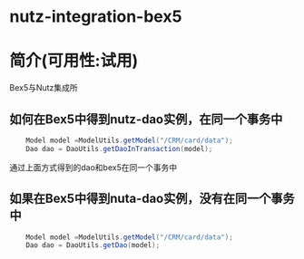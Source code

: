 nutz-integration-bex5
==================================

简介(可用性:试用)
==================================

Bex5与Nutz集成所

## 如何在Bex5中得到nutz-dao实例，在同一个事务中


```java
    Model model =ModelUtils.getModel("/CRM/card/data");
    Dao dao = DaoUtils.getDaoInTransaction(model);
```
通过上面方式得到的dao和bex5在同一个事务中

## 如果在Bex5中得到nuta-dao实例，没有在同一个事务中

```java
    Model model =ModelUtils.getModel("/CRM/card/data");
    Dao dao = DaoUtils.getDao(model);
```

